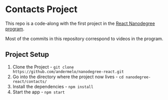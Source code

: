 # Contacts Project

This repo is a code-along with the first project in the [React Nanodegree program](https://www.udacity.com/course/react-nanodegree--nd019).

Most of the commits in this repository correspond to videos in the program.

## Project Setup

1. Clone the Project - `git clone https://github.com/andermelo/nanodegree-react.git`
2. Go into the directory where the project now lives - `cd nanodegree-react/contacts/`
3. Install the dependencies - `npm install`
4. Start the app - `npm start`


